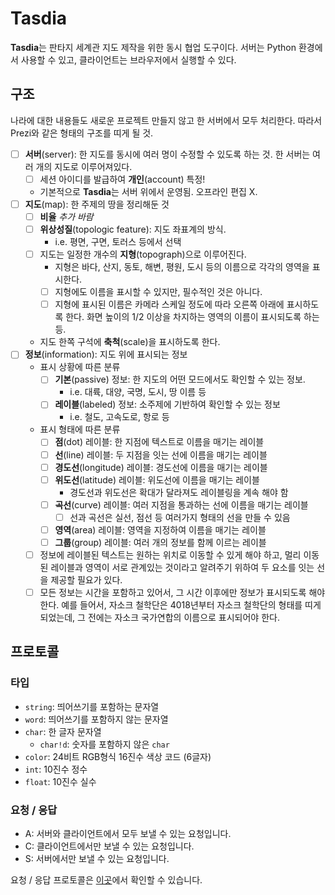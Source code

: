 # Tasdia

**Tasdia**는 판타지 세계관 지도 제작을 위한 동시 협업 도구이다.
서버는 Python 환경에서 사용할 수 있고,
클라이언트는 브라우저에서 실행할 수 있다.

## 구조

나라에 대한 내용들도 새로운 프로젝트 만들지 않고 한 서버에서 모두 처리한다.
따라서 Prezi와 같은 형태의 구조를 띠게 될 것.

* [ ] **서버**(server): 한 지도를 동시에 여러 명이 수정할 수 있도록 하는 것.
  한 서버는 여러 개의 지도로 이루어져있다.
  * [ ] 세션 아이디를 발급하여 **개인**(account) 특정!
  * 기본적으로 **Tasdia**는 서버 위에서 운영됨. 오프라인 편집 X.
* [ ] **지도**(map): 한 주제의 땅을 정리해둔 것
  * [ ] **비율** *추가 바람*
  * [ ] **위상성질**(topologic feature): 지도 좌표계의 방식.
    * i.e. 평면, 구면, 토러스 등에서 선택
  * [ ] 지도는 일정한 개수의 **지형**(topograph)으로 이루어진다.
    * 지형은 바다, 산지, 동토, 해변, 평원, 도시 등의 이름으로
      각각의 영역을 표시한다.
    * [ ] 지형에도 이름을 표시할 수 있지만, 필수적인 것은 아니다.
    * [ ] 지형에 표시된 이름은 카메라 스케일 정도에 따라
      오른쪽 아래에 표시하도록 한다.
      화면 높이의 1/2 이상을 차지하는 영역의 이름이 표시되도록 하는 등.
  * 지도 한쪽 구석에 **축척**(scale)을 표시하도록 한다.
* [ ] **정보**(information): 지도 위에 표시되는 정보
  * 표시 상황에 따른 분류
    * [ ] **기본**(passive) 정보: 한 지도의
      어떤 모드에서도 확인할 수 있는 정보.
      * i.e. 대륙, 대양, 국명, 도시, 땅 이름 등
    * [ ] **레이블**(labeled) 정보: 소주제에 기반하여 확인할 수 있는 정보
      * i.e. 철도, 고속도로, 항로 등
  * 표시 형태에 따른 분류
    * [ ] **점**(dot) 레이블: 한 지점에 텍스트로 이름을 매기는 레이블
    * [ ] **선**(line) 레이블: 두 지점을 잇는 선에 이름을 매기는 레이블
    * [ ] **경도선**(longitude) 레이블: 경도선에 이름을 매기는 레이블
    * [ ] **위도선**(latitude) 레이블: 위도선에 이름을 매기는 레이블
      * 경도선과 위도선은 확대가 달라져도 레이블링을 계속 해야 함
    * [ ] **곡선**(curve) 레이블: 여러 지점을 통과하는 선에
      이름을 매기는 레이블
      * [ ] 선과 곡선은 실선, 점선 등 여러가지 형태의 선을 만들 수 있음
    * [ ] **영역**(area) 레이블: 영역을 지정하여 이름을 매기는 레이블
    * [ ] **그룹**(group) 레이블: 여러 개의 정보를 함께 이르는 레이블
  * [ ] 정보에 레이블된 텍스트는 원하는 위치로 이동할 수 있게 해야 하고,
    멀리 이동된 레이블과 영역이 서로 관계있는 것이라고 알려주기 위하여
    두 요소를 잇는 선을 제공할 필요가 있다.
  * [ ] 모든 정보는 시간을 포함하고 있어서, 그 시간 이후에만 정보가 표시되도록 해야 한다.
    예를 들어서, 자소크 철학단은 4018년부터 자소크 철학단의 형태를 띠게 되었는데,
    그 전에는 자소크 국가연합의 이름으로 표시되어야 한다.

## 프로토콜

### 타입

* `string`: 띄어쓰기를 포함하는 문자열
* `word`: 띄어쓰기를 포함하지 않는 문자열
* `char`: 한 글자 문자열
  * `char!d`: 숫자를 포함하지 않은 `char`
* `color`: 24비트 RGB형식 16진수 색상 코드 (6글자)
* `int`: 10진수 정수
* `float`: 10진수 실수

### 요청 / 응답

* A: 서버와 클라이언트에서 모두 보낼 수 있는 요청입니다.
* C: 클라이언트에서만 보낼 수 있는 요청입니다.
* S: 서버에서만 보낼 수 있는 요청입니다.

요청 / 응답 프로토콜은 [이곳](https://docs.google.com/spreadsheets/d/1MCdu7c8M2prNT7HCLH2Lw7MsV3-3Js5wYlZa5r4rNvY/edit?usp=sharing)에서 확인할 수 있습니다.

